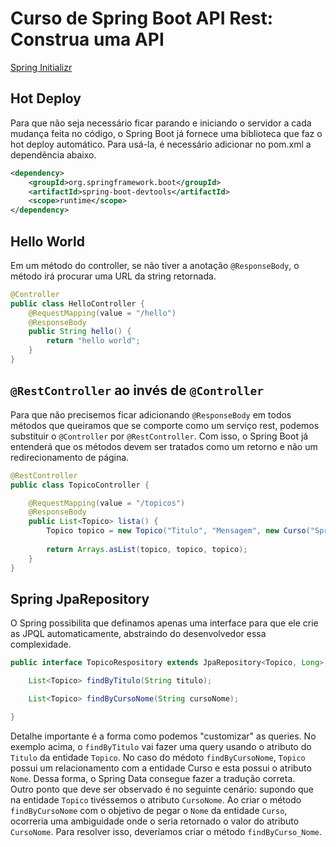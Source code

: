 # Curso de Spring Boot API Rest: Construa uma API

[Spring Initializr](https://start.spring.io/)  
## Hot Deploy  
Para que não seja necessário ficar parando e iniciando o servidor a cada mudança feita no código, o Spring Boot já fornece uma biblioteca que faz o hot deploy automático. Para usá-la, é necessário adicionar no pom.xml a dependência abaixo.  
```xml  
<dependency>
	<groupId>org.springframework.boot</groupId>
	<artifactId>spring-boot-devtools</artifactId>
	<scope>runtime</scope>
</dependency>
```   

## Hello World  
Em um método do controller, se não tiver a anotação ```@ResponseBody```, o método irá procurar uma URL da string retornada.  
```java  
@Controller
public class HelloController {  
	@RequestMapping(value = "/hello")
	@ResponseBody  
	public String hello() {  
		return "hello world";  
	}  
}  
```  
## ```@RestController``` ao invés de ```@Controller```  
Para que não precisemos ficar adicionando ```@ResponseBody``` em todos métodos que queiramos que se comporte como um serviço rest, podemos substituir o ```@Controller``` por ```@RestController```. Com isso, o Spring Boot já entenderá que os métodos devem ser tratados como um retorno e não um redirecionamento de página.  
```java  
@RestController
public class TopicoController {

	@RequestMapping(value = "/topicos")
	@ResponseBody
	public List<Topico> lista() {
		Topico topico = new Topico("Titulo", "Mensagem", new Curso("SpringBoot", "Programação"));
		
		return Arrays.asList(topico, topico, topico);
	}
}   
```  
## Spring JpaRepository  
O Spring possibilita que definamos apenas uma interface para que ele crie as JPQL automaticamente, abstraindo do desenvolvedor essa complexidade.  
```java  
public interface TopicoRespository extends JpaRepository<Topico, Long> {

	List<Topico> findByTitulo(String titulo);

	List<Topico> findByCursoNome(String cursoNome);

}    
```  
Detalhe importante é a forma como podemos "customizar" as queries. No exemplo acima, o ```findByTitulo``` vai fazer uma query usando o atributo do ```Titulo``` da entidade ```Topico```. No caso do médoto ```findByCursoNome```, ```Topico``` possui um relacionamento com a entidade Curso e esta possui o atributo ```Nome```. Dessa forma, o Spring Data consegue fazer a tradução correta.  
Outro ponto que deve ser observado é no seguinte cenário: supondo que na entidade ```Topico``` tivéssemos o atributo ```CursoNome```. Ao criar o método ```findByCursoNome``` com o objetivo de pegar o ```Nome``` da entidade ```Curso```, ocorreria uma ambiguidade onde o seria retornado o valor do atributo ```CursoNome```. Para resolver isso, deveríamos criar o método ```findByCurso_Nome```.  
